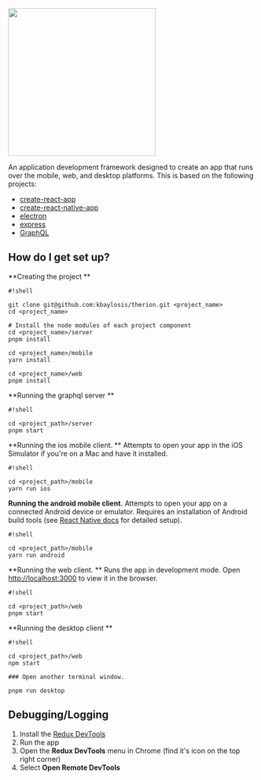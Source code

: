 <img src="https://raw.githubusercontent.com/kbaylosis/therion/master/therion-logo-name.png" width="300">

An application development framework designed to create an app that runs over the mobile, web, and desktop platforms. This is based on the following projects:

* [create-react-app](https://github.com/facebookincubator/create-react-app)
* [create-react-native-app](https://github.com/react-community/create-react-native-app)
* [electron](https://github.com/electron/electron)
* [express](https://expressjs.com/)
* [GraphQL](https://graphql.org/learn/)

## How do I get set up? #

**Creating the project
**
```
#!shell

git clone git@github.com:kbaylosis/therion.git <project_name>
cd <project_name>

# Install the node modules of each project component
cd <project_name>/server
pnpm install

cd <project_name>/mobile
yarn install

cd <project_name>/web
pnpm install
```

**Running the graphql server
**
```
#!shell

cd <project_path>/server
pnpm start
```

**Running the ios mobile client.
** Attempts to open your app in the iOS Simulator if you're on a Mac and have it installed.
```
#!shell

cd <project_path>/mobile
yarn run ios
```

**Running the android mobile client.** Attempts to open your app on a connected Android device or emulator. Requires an installation of Android build tools (see [React Native docs](https://facebook.github.io/react-native/docs/getting-started.html) for detailed setup).

```
#!shell

cd <project_path>/mobile
yarn run android
```

**Running the web client. ** Runs the app in development mode. Open [http://localhost:3000](http://localhost:3000) to view it in the browser.

```
#!shell

cd <project_path>/web
pnpm start
```

**Running the desktop client
**
```
#!shell

cd <project_path>/web
npm start

### Open another terminal window.

pnpm run desktop
```

## Debugging/Logging #

1. Install the [Redux DevTools](https://chrome.google.com/webstore/detail/redux-devtools/lmhkpmbekcpmknklioeibfkpmmfibljd?hl=en)
2. Run the app
3. Open the **Redux DevTools** menu in Chrome (find it's icon on the top right corner)
4. Select **Open Remote DevTools**
